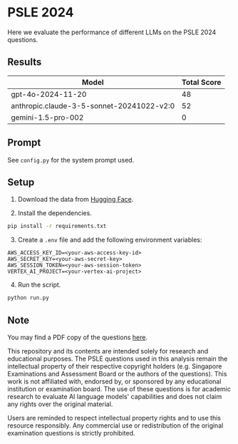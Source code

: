 # PSLE 2024

Here we evaluate the performance of different LLMs on the PSLE 2024 questions.

## Results
| Model                                      | Total Score |
|--------------------------------------------|-------------|
| gpt-4o-2024-11-20                          | 48          |
| anthropic.claude-3-5-sonnet-20241022-v2:0  | 52          |
| gemini-1.5-pro-002                         | 0           |

## Prompt
See `config.py` for the system prompt used.

## Setup
1. Download the data from [Hugging Face](https://huggingface.co/datasets/gabrielchua/psle-2024).

2. Install the dependencies.

```bash
pip install -r requirements.txt
```

3. Create a `.env` file and add the following environment variables:

```
AWS_ACCESS_KEY_ID=<your-aws-access-key-id>
AWS_SECRET_KEY=<your-aws-secret-key>
AWS_SESSION_TOKEN=<your-aws-session-token>
VERTEX_AI_PROJECT=<your-vertex-ai-project>
```

4. Run the script.

```bash
python run.py
```

## Note
You may find a PDF copy of the questions [here](https://www.mendaki.org.sg/resources/?mode=exams-paper).

This repository and its contents are intended solely for research and educational purposes. The PSLE questions used in this analysis remain the intellectual property of their respective copyright holders (e.g. Singapore Examinations and Assessment Board or the authors of the questions). This work is not affiliated with, endorsed by, or sponsored by any educational institution or examination board. The use of these questions is for academic research to evaluate AI language models' capabilities and does not claim any rights over the original material.

Users are reminded to respect intellectual property rights and to use this resource responsibly. Any commercial use or redistribution of the original examination questions is strictly prohibited.

